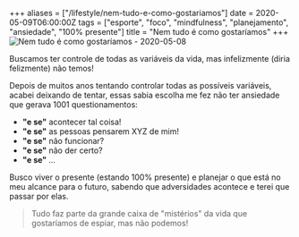 +++
aliases = ["/lifestyle/nem-tudo-e-como-gostariamos"]
date = 2020-05-09T06:00:00Z
tags = ["esporte", "foco", "mindfulness", "planejamento", "ansiedade", "100% presente"]
title = "Nem tudo é como gostaríamos"
+++
![Nem tudo é como gostaríamos - 2020-05-08](https://scontent-lga3-1.cdninstagram.com/v/t51.2885-15/e35/p1080x1080/96000122_527635767912048_3757347483643174151_n.jpg?_nc_ht=scontent-lga3-1.cdninstagram.com&_nc_cat=100&_nc_ohc=FL0t1Bh6exYAX9Sjw4G&oh=99cafe90dd9746eb01779425796dd930&oe=5EE0FB74&dl=1)

Buscamos ter controle de todas as variáveis da vida, mas infelizmente (diria felizmente) não temos!

Depois de muitos anos tentando controlar todas as possíveis variáveis, acabei deixando de tentar, essas sabia escolha me fez não ter ansiedade que gerava 1001 questionamentos:

- **"e se"** acontecer tal coisa!
- **"e se"** as pessoas pensarem XYZ de mim!
- **"e se"** não funcionar?
- **"e se"** não der certo?
- **"e se"** _..._

Busco viver o presente (estando 100% presente) e planejar o que está no meu alcance para o futuro, sabendo que adversidades acontece e terei que passar por elas.

> Tudo faz parte da grande caixa de "mistérios" da vida que gostaríamos de espiar, mas não podemos!
